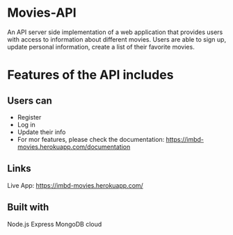 # Movies-API

An API server side implementation of a web application that provides users with access to information about different movies. Users are able to sign up, update personal information, create a list of their favorite movies. 

# Features of the API includes
## Users can
- Register
- Log in
- Update their info
- For mor features, please check the documentation: https://imbd-movies.herokuapp.com/documentation

## Links
Live App: https://imbd-movies.herokuapp.com/

## Built with
Node.js
Express
MongoDB cloud